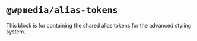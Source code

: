# `@wpmedia/alias-tokens`

This block is for containing the shared alias tokens for the advanced styling system.

